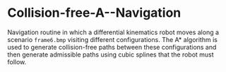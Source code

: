 # Collision-free-A--Navigation
Navigation routine in which a differential kinematics robot moves along a scenario ```frame6.bmp``` visiting different configurations. The A* algorithm is used to generate collision-free paths between these configurations and then generate admissible paths using cubic splines that the robot must follow.
